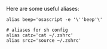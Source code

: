Here are some useful aliases:

```shell
alias beep='osascript -e '\''beep'\'

# aliases for sh config
alias catz='cat ~/.zshrc'
alias srcz='source ~/.zshrc'
```
